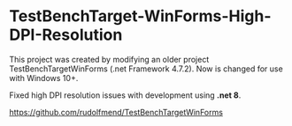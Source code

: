 # TestBenchTarget-WinForms-High-DPI-Resolution

This project was created by modifying an older project TestBenchTargetWinForms (.net Framework 4.7.2).
Now is changed for use with Windows 10+.

Fixed high DPI resolution issues with development using **.net 8**.

https://github.com/rudolfmend/TestBenchTargetWinForms
